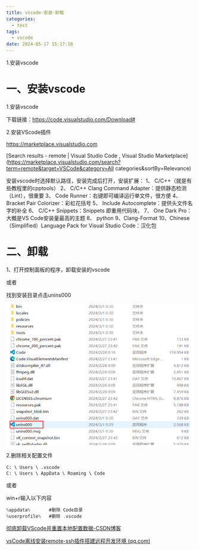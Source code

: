 ```yaml
---
title: vscode-安装-卸载
categories:
  - test
tags:
  - vscode
date: 2024-05-17 15:17:18
---
```








1.安装vscode

























# 一、安装vscode

1.安装vscode

下载链接：https://code.visualstudio.com/Download#

2.安装VScode插件

https://marketplace.visualstudio.com

[Search results - remote | Visual Studio Code , Visual Studio Marketplace](https://marketplace.visualstudio.com/search?term=remote&target=VSCode&category=All categories&sortBy=Relevance)

安装vscode时选择默认路径，安装完成后打开，安装扩展：
1、 C/C++（就是有些教程里的cpptools）
2、 C/C++ Clang Command Adapter：提供静态检测（Lint），很重要
3、 Code Runner：右键即可编译运行单文件，很方便
4、 Bracket Pair Colorizer：彩虹花括号
5、 Include Autocomplete：提供头文件名字的补全
6、 C/C++ Snippets：Snippets 即重用代码块，
7、 One Dark Pro：大概是VS Code安装量最高的主题
8、 python
9、Clang-Format
10、Chinese （Simplified）Language Pack for Visual Studio Code：汉化包

# 二、卸载

1、打开控制面板的程序，卸载安装的vscode

或者

找到安装目录点击unins000

![image-20240517154457324](../imgs/image-20240517154457324-17159319055301.png)

2.删除相关配置文件

```
C: \ Users \ .vscode
C: \ Users \ AppData \ Roaming \ Code 
```

或者

win+r输入以下内容

```c
%appdata%		#删除 Code目录
%userprofile%	#删除 .vscode
```



[彻底卸载VScode并重置本地配置数据-CSDN博客](https://blog.csdn.net/2301_80868127/article/details/136386915)

[vsCode离线安装remote-ssh插件搭建远程开发环境 (qq.com)](https://mp.weixin.qq.com/s/n7zyDFOeHd9K5oSKz7Zg9Q)

